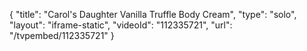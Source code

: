 {
    "title": "Carol's Daughter Vanilla Truffle Body Cream",
    "type": "solo",
    "layout": "iframe-static",
    "videoId": "112335721",
    "url": "\/tvpembed\/112335721"
}